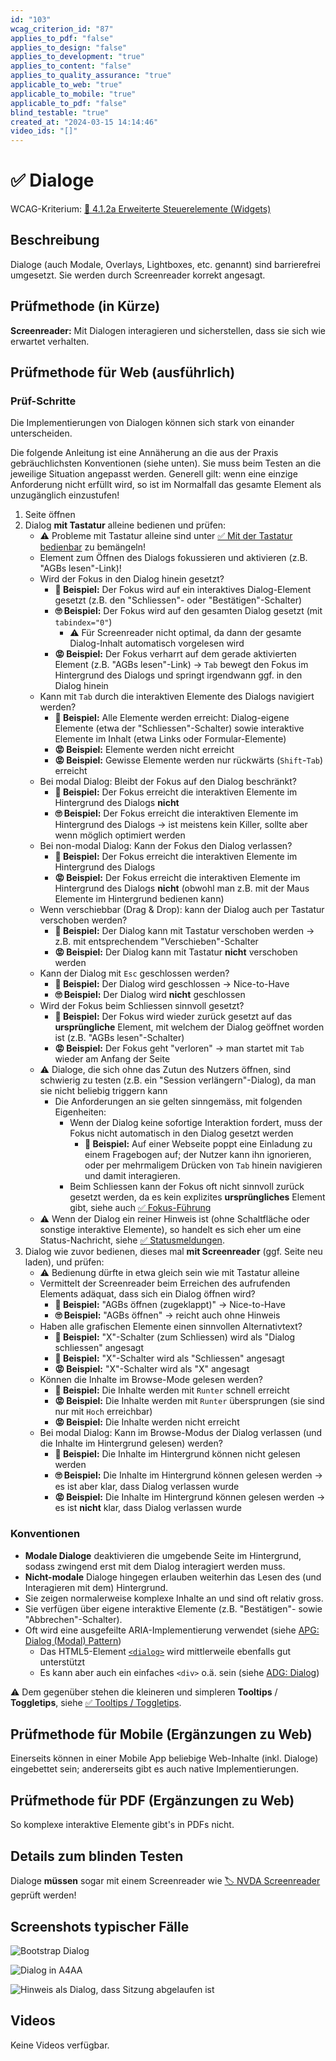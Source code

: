 ```yaml
---
id: "103"
wcag_criterion_id: "87"
applies_to_pdf: "false"
applies_to_design: "false"
applies_to_development: "true"
applies_to_content: "false"
applies_to_quality_assurance: "true"
applicable_to_web: "true"
applicable_to_mobile: "true"
applicable_to_pdf: "false"
blind_testable: "true"
created_at: "2024-03-15 14:14:46"
video_ids: "[]"
---
```


# ✅ Dialoge

WCAG-Kriterium: [📜 4.1.2a Erweiterte Steuerelemente (Widgets)](..)

## Beschreibung

Dialoge (auch Modale, Overlays, Lightboxes, etc. genannt) sind barrierefrei umgesetzt. Sie werden durch Screenreader korrekt angesagt.

## Prüfmethode (in Kürze)

**Screenreader:** Mit Dialogen interagieren und sicherstellen, dass sie sich wie erwartet verhalten.

## Prüfmethode für Web (ausführlich)

### Prüf-Schritte

Die Implementierungen von Dialogen können sich stark von einander unterscheiden.

Die folgende Anleitung ist eine Annäherung an die aus der Praxis gebräuchlichsten Konventionen (siehe unten). Sie muss beim Testen an die jeweilige Situation angepasst werden. Generell gilt: wenn eine einzige Anforderung nicht erfüllt wird, so ist im Normalfall das gesamte Element als unzugänglich einzustufen!

1. Seite öffnen
1. Dialog **mit Tastatur** alleine bedienen und prüfen:
    - ⚠️ Probleme mit Tastatur alleine sind unter [✅ Mit der Tastatur bedienbar](/de/wcag/2.1.1-tastatur/mit-der-tastatur-bedienbar) zu bemängeln!
    - Element zum Öffnen des Dialogs fokussieren und aktivieren (z.B. "AGBs lesen"-Link)!
    - Wird der Fokus in den Dialog hinein gesetzt?
        - **🙂 Beispiel:** Der Fokus wird auf ein interaktives Dialog-Element gesetzt (z.B. den "Schliessen"- oder "Bestätigen"-Schalter)
        - **🙄 Beispiel:** Der Fokus wird auf den gesamten Dialog gesetzt (mit `tabindex="0"`)
            - ⚠️ Für Screenreader nicht optimal, da dann der gesamte Dialog-Inhalt automatisch vorgelesen wird
        - **😡 Beispiel:** Der Fokus verharrt auf dem gerade aktivierten Element (z.B. "AGBs lesen"-Link) → `Tab` bewegt den Fokus im Hintergrund des Dialogs und springt irgendwann ggf. in den Dialog hinein
    - Kann mit `Tab` durch die interaktiven Elemente des Dialogs navigiert werden?
        - **🙂 Beispiel:** Alle Elemente werden erreicht: Dialog-eigene Elemente (etwa der "Schliessen"-Schalter) sowie interaktive Elemente im Inhalt (etwa Links oder Formular-Elemente)
        - **😡 Beispiel:** Elemente werden nicht erreicht
        - **😡 Beispiel:** Gewisse Elemente werden nur rückwärts (`Shift`-`Tab`) erreicht
    - Bei modal Dialog: Bleibt der Fokus auf den Dialog beschränkt?
        - **🙂 Beispiel:** Der Fokus erreicht die interaktiven Elemente im Hintergrund des Dialogs **nicht**
        - **🙄 Beispiel:** Der Fokus erreicht die interaktiven Elemente im Hintergrund des Dialogs → ist meistens kein Killer, sollte aber wenn möglich optimiert werden
    - Bei non-modal Dialog: Kann der Fokus den Dialog verlassen?
        - **🙂 Beispiel:** Der Fokus erreicht die interaktiven Elemente im Hintergrund des Dialogs
        - **😡 Beispiel:** Der Fokus erreicht die interaktiven Elemente im Hintergrund des Dialogs **nicht** (obwohl man z.B. mit der Maus Elemente im Hintergrund bedienen kann)
    - Wenn verschiebbar (Drag & Drop): kann der Dialog auch per Tastatur verschoben werden?
        - **🙂 Beispiel:** Der Dialog kann mit Tastatur verschoben werden → z.B. mit entsprechendem "Verschieben"-Schalter
        - **😡 Beispiel:** Der Dialog kann mit Tastatur **nicht** verschoben werden
    - Kann der Dialog mit `Esc` geschlossen werden?
        - **🙂 Beispiel:** Der Dialog wird geschlossen → Nice-to-Have
        - **🙄 Beispiel:** Der Dialog wird **nicht** geschlossen
    - Wird der Fokus beim Schliessen sinnvoll gesetzt?
        - **🙂 Beispiel:** Der Fokus wird wieder zurück gesetzt auf das **ursprüngliche** Element, mit welchem der Dialog geöffnet worden ist (z.B. "AGBs lesen"-Schalter)
        - **😡 Beispiel:** Der Fokus geht "verloren" → man startet mit `Tab` wieder am Anfang der Seite
    - ⚠️ Dialoge, die sich ohne das Zutun des Nutzers öffnen, sind schwierig zu testen (z.B. ein "Session verlängern"-Dialog), da man sie nicht beliebig triggern kann
        - Die Anforderungen an sie gelten sinngemäss, mit folgenden Eigenheiten:
            - Wenn der Dialog keine sofortige Interaktion fordert, muss der Fokus nicht automatisch in den Dialog gesetzt werden
                - **🙂 Beispiel:** Auf einer Webseite poppt eine Einladung zu einem Fragebogen auf; der Nutzer kann ihn ignorieren, oder per mehrmaligem Drücken von `Tab` hinein navigieren und damit interagieren.
            - Beim Schliessen kann der Fokus oft nicht sinnvoll zurück gesetzt werden, da es kein explizites **ursprüngliches** Element gibt, siehe auch [✅ Fokus-Führung](/de/wcag/2.4.3-fokus-reihenfolge/fokus-fuehrung)
    - ⚠️ Wenn der Dialog ein reiner Hinweis ist (ohne Schaltfläche oder sonstige interaktive Elemente), so handelt es sich eher um eine Status-Nachricht, siehe [✅ Statusmeldungen](/de/wcag/4.1.3-statusmeldungen/statusmeldungen).
1. Dialog wie zuvor bedienen, dieses mal **mit Screenreader** (ggf. Seite neu laden), und prüfen:
    - ⚠️ Bedienung dürfte in etwa gleich sein wie mit Tastatur alleine
    - Vermittelt der Screenreader beim Erreichen des aufrufenden Elements adäquat, dass sich ein Dialog öffnen wird?
        - **🙂 Beispiel:** "AGBs öffnen (zugeklappt)" → Nice-to-Have
        - **🙄 Beispiel:** "AGBs öffnen" → reicht auch ohne Hinweis
    - Haben alle grafischen Elemente einen sinnvollen Alternativtext?
        - **🙂 Beispiel:** "X"-Schalter (zum Schliessen) wird als "Dialog schliessen" angesagt
        - **🙂 Beispiel:** "X"-Schalter wird als "Schliessen" angesagt
        - **😡 Beispiel:** "X"-Schalter wird als "X" angesagt
    - Können die Inhalte im Browse-Mode gelesen werden?
        - **🙂 Beispiel:** Die Inhalte werden mit `Runter` schnell erreicht
        - **😡 Beispiel:** Die Inhalte werden mit `Runter` übersprungen (sie sind nur mit `Hoch` erreichbar)
        - **😡 Beispiel:** Die Inhalte werden nicht erreicht
    - Bei modal Dialog: Kann im Browse-Modus der Dialog verlassen (und die Inhalte im Hintergrund gelesen) werden?
        - **🙂 Beispiel:** Die Inhalte im Hintergrund können nicht gelesen werden
        - **🙄 Beispiel:** Die Inhalte im Hintergrund können gelesen werden → es ist aber klar, dass Dialog verlassen wurde
        - **😡 Beispiel:** Die Inhalte im Hintergrund können gelesen werden → es ist **nicht** klar, dass Dialog verlassen wurde

### Konventionen

- **Modale Dialoge** deaktivieren die umgebende Seite im Hintergrund, sodass zwingend erst mit dem Dialog interagiert werden muss.
- **Nicht-modale** Dialoge hingegen erlauben weiterhin das Lesen des (und Interagieren mit dem) Hintergrund.
- Sie zeigen normalerweise komplexe Inhalte an und sind oft relativ gross.
- Sie verfügen über eigene interaktive Elemente (z.B. "Bestätigen"- sowie "Abbrechen"-Schalter).
- Oft wird eine ausgefeilte ARIA-Implementierung verwendet (siehe [APG: Dialog (Modal) Pattern](https://www.w3.org/WAI/ARIA/apg/patterns/dialog-modal/))
    - Das HTML5-Element [`<dialog>`](https://developer.mozilla.org/en-US/docs/Web/HTML/Element/dialog) wird mittlerweile ebenfalls gut unterstützt
    - Es kann aber auch ein einfaches `<div>` o.ä. sein (siehe [ADG: Dialog](https://www.accessibility-developer-guide.com/examples/widgets/dialog/))

⚠️ Dem gegenüber stehen die kleineren und simpleren **Tooltips** / **Toggletips**, siehe [✅ Tooltips / Toggletips](/de/wcag/4.1.2a-erweiterte-steuerelemente-widgets/tooltips-toggletips).

## Prüfmethode für Mobile (Ergänzungen zu Web)

Einerseits können in einer Mobile App beliebige Web-Inhalte (inkl. Dialoge) eingebettet sein; andererseits gibt es auch native Implementierungen.

## Prüfmethode für PDF (Ergänzungen zu Web)

So komplexe interaktive Elemente gibt's in PDFs nicht.

## Details zum blinden Testen

Dialoge **müssen** sogar mit einem Screenreader wie [🏷️ NVDA Screenreader](/de/tags/nvda-screenreader) geprüft werden!

## Screenshots typischer Fälle

![Bootstrap Dialog](images/bootstrap-dialog.png)

![Dialog in A4AA](images/dialog-in-a4aa.png)

![Hinweis als Dialog, dass Sitzung abgelaufen ist](images/hinweis-als-dialog-dass-sitzung-abgelaufen-ist.png)

## Videos

Keine Videos verfügbar.
